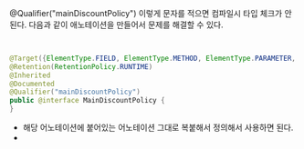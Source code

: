 @Qualifier("mainDiscountPolicy") 이렇게 문자를 적으면
컴파일시 타입 체크가 안된다. 다음과 같이 애노테이션을 만들어서 문제를 해결할 수 있다.


```java 

  
@Target({ElementType.FIELD, ElementType.METHOD, ElementType.PARAMETER, ElementType.TYPE, ElementType.ANNOTATION_TYPE})  
@Retention(RetentionPolicy.RUNTIME)  
@Inherited  
@Documented  
@Qualifier("mainDiscountPolicy")  
public @interface MainDiscountPolicy {  
}

```

- 해당 어노테이션에 붙어있는 어노테이션 그대로 복붙해서 정의해서 사용하면 된다.
- 